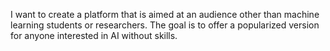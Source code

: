 I want to create a platform that is aimed at an audience other than machine learning
students or researchers. The goal is to offer a popularized version for anyone interested in
AI without skills.
